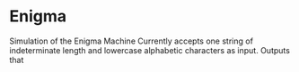 # Enigma
Simulation of the Enigma Machine
Currently accepts one string of indeterminate length and lowercase alphabetic characters as input. Outputs that
